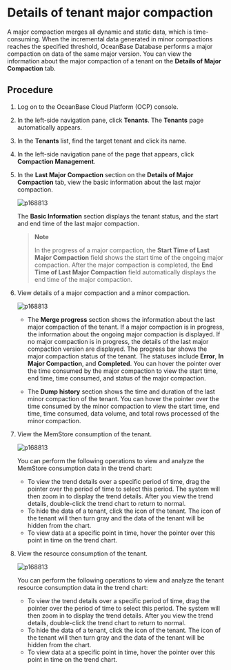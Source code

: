 # Details of tenant major compaction

A major compaction merges all dynamic and static data, which is time-consuming. When the incremental data generated in minor compactions reaches the specified threshold, OceanBase Database performs a major compaction on data of the same major version. You can view the information about the major compaction of a tenant on the **Details of Major Compaction** tab.

## Procedure

1. Log on to the OceanBase Cloud Platform (OCP) console.

2. In the left-side navigation pane, click **Tenants**.
   The **Tenants** page automatically appears.

3. In the **Tenants** list, find the target tenant and click its name.

4. In the left-side navigation pane of the page that appears, click **Compaction Management**.

5. In the **Last Major Compaction** section on the **Details of Major Compaction** tab, view the basic information about the last major compaction.

   ![p168813](https://obbusiness-private.oss-cn-shanghai.aliyuncs.com/doc/img/ocp/%E7%A7%9F%E6%88%B7%E4%BF%A1%E6%81%AF.png)

   The **Basic Information** section displays the tenant status, and the start and end time of the last major compaction.

   > **Note**
   >
   > In the progress of a major compaction, the **Start Time of Last Major Compaction** field shows the start time of the ongoing major compaction. After the major compaction is completed, the **End Time of Last Major Compaction** field automatically displays the end time of the major compaction.

6. View details of a major compaction and a minor compaction.

   ![p168813](https://obbusiness-private.oss-cn-shanghai.aliyuncs.com/doc/img/ocp/%E6%9C%80%E8%BF%91%E4%B8%80%E6%AC%A1%E5%90%88%E5%B9%B6.png)

   * The **Merge progress** section shows the information about the last major compaction of the tenant. If a major compaction is in progress, the information about the ongoing major compaction is displayed. If no major compaction is in progress, the details of the last major compaction version are displayed. The progress bar shows the major compaction status of the tenant. The statuses include **Error**, **In Major Compaction**, and **Completed**.
      You can hover the pointer over the time consumed by the major compaction to view the start time, end time, time consumed, and status of the major compaction.

   * The **Dump history** section shows the time and duration of the last minor compaction of the tenant.
      You can hover the pointer over the time consumed by the minor compaction to view the start time, end time, time consumed, data volume, and total rows processed of the minor compaction.

7. View the MemStore consumption of the tenant.

   ![p168813](https://obbusiness-private.oss-cn-shanghai.aliyuncs.com/doc/img/ocp/%E7%A7%9F%E6%88%B7M%E6%B6%88%E8%80%97.png)

   You can perform the following operations to view and analyze the MemStore consumption data in the trend chart:

   * To view the trend details over a specific period of time, drag the pointer over the period of time to select this period. The system will then zoom in to display the trend details. After you view the trend details, double-click the trend chart to return to normal.
   * To hide the data of a tenant, click the icon of the tenant. The icon of the tenant will then turn gray and the data of the tenant will be hidden from the chart.
   * To view data at a specific point in time, hover the pointer over this point in time on the trend chart.

8. View the resource consumption of the tenant.

   ![p168813](https://obbusiness-private.oss-cn-shanghai.aliyuncs.com/doc/img/ocp/%E7%A7%9F%E6%88%B7%E8%B5%84%E6%BA%90.png)

   You can perform the following operations to view and analyze the tenant resource consumption data in the trend chart:

   * To view the trend details over a specific period of time, drag the pointer over the period of time to select this period. The system will then zoom in to display the trend details. After you view the trend details, double-click the trend chart to return to normal.
   * To hide the data of a tenant, click the icon of the tenant. The icon of the tenant will then turn gray and the data of the tenant will be hidden from the chart.
   * To view data at a specific point in time, hover the pointer over this point in time on the trend chart.